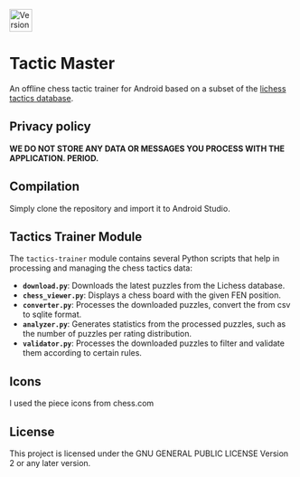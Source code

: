 [<img src="https://img.shields.io/github/v/release/jazzm0/tactic-master.svg?logo=github" alt="Version" height="40">](https://f-droid.org/packages/com.daemon.ssh/)

# Tactic Master

An offline chess tactic trainer for Android based on a subset of
the [lichess tactics database](https://database.lichess.org/lichess_db_puzzle.csv.zst).

## Privacy policy

**WE DO NOT STORE ANY DATA OR MESSAGES YOU PROCESS WITH THE APPLICATION. PERIOD.**

## Compilation

Simply clone the repository and import it to Android Studio.

## Tactics Trainer Module

The `tactics-trainer` module contains several Python scripts that help in processing and managing
the chess tactics data:

- **`download.py`**: Downloads the latest puzzles from the Lichess database.
- **`chess_viewer.py`**: Displays a chess board with the given FEN position.
- **`converter.py`**: Processes the downloaded puzzles, convert the from csv to sqlite format.
- **`analyzer.py`**: Generates statistics from the processed puzzles, such as the number
  of puzzles per rating distribution.
- **`validator.py`**: Processes the downloaded puzzles to filter and validate them according to certain rules.

## Icons

I used the piece icons from chess.com

## License

This project is licensed under the GNU GENERAL PUBLIC LICENSE Version 2 or any later version.